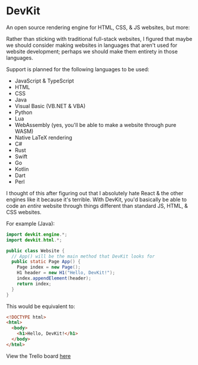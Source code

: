 # DevKit
An open source rendering engine for HTML, CSS, & JS websites, but more:

Rather than sticking with traditional full-stack websites, I figured that maybe we should consider making websites in languages that aren't used for website development; perhaps we should make them entirety in those languages.

Support is planned for the following languages to be used:
- JavaScript & TypeScript
- HTML
- CSS
- Java
- Visual Basic (VB.NET & VBA)
- Python
- Lua
- WebAssembly (yes, you'll be able to make a website through pure WASM)
- Native LaTeX rendering
- C#
- Rust
- Swift
- Go
- Kotlin
- Dart
- Perl

I thought of this after figuring out that I absolutely hate React & the other engines like it because it's terrible. With DevKit, you'd basically be able to code an *entire* website through things different than standard JS, HTML, & CSS websites.

For example (Java):
```java
import devkit.engine.*;
import devkit.html.*;

public class Website {
  // App() will be the main method that DevKit looks for
  public static Page App() {
    Page index = new Page();
    H1 header = new H1("Hello, DevKit!");
    index.appendElement(header);
    return index;
  }
}
```
This would be equivalent to:
```html
<!DOCTYPE html>
<html>
  <body>
    <h1>Hello, DevKit!</h1>
  </body>
</html>
```
View the Trello board [here](https://trello.com/b/jHqNVvh4/devkit-timeline)
